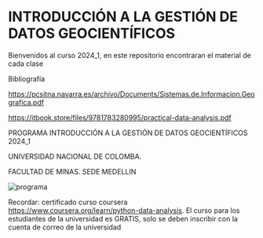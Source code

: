 # INTRODUCCIÓN A LA GESTIÓN DE DATOS GEOCIENTÍFICOS
Bienvenidos al curso 2024_1, en este repositorio encontraran el material de cada clase

Bibliografía

https://pcsitna.navarra.es/archivo/Documents/Sistemas.de.Informacion.Geografica.pdf

https://itbook.store/files/9781783280995/practical-data-analysis.pdf


PROGRAMA INTRODUCCIÓN A LA GESTIÓN DE DATOS GEOCIENTÍFICOS 2024_1 

UNIVERSIDAD NACIONAL DE COLOMBA. 

FACULTAD DE MINAS. SEDE MEDELLIN

![programa](https://github.com/LuisaFdaGomez/INTRODUCCION-A-LA-GESTION-DE-DATOS-GEOCIENTIFICOS/assets/66097296/f530a6fd-f0f2-4889-ab54-53d9e6d5c0a5)

Recordar: certificado curso coursera https://www.coursera.org/learn/python-data-analysis.
El curso para los estudiantes de la universidad es GRATIS, solo se deben inscribir con la cuenta de correo de la universidad


